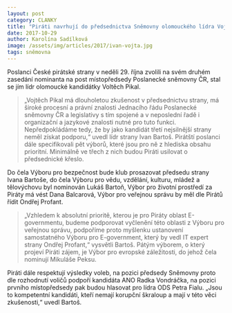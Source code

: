 ```yaml
---
layout: post
category: CLANKY
title: "Piráti navrhují do předsednictva Sněmovny olomouckého lídra Vojtěcha Pikala"
date: 2017-10-29
author: Karolína Sadílková
image: /assets/img/articles/2017/ivan-vojta.jpg
tags: sněmovna
---
```


Poslanci České pirátské strany v neděli 29. října zvolili na svém druhém zasedání nominanta na post místopředsedy Poslanecké sněmovny ČR, stal se jím lídr olomoucké kandidátky Voltěch Pikal. 

> „Vojtěch Pikal má dlouholetou zkušenost v předsednictvu strany, má široké procesní a právní znalosti Jednacího řádu Poslanecké sněmovny ČR a legislativy s tím spojené a v neposlední řadě i organizační a jazykové znalosti nutné pro tuto funkci. Nepředpokládáme tedy, že by jako kandidát třetí nejsilnější strany neměl získat podporu,“ uvedl lídr strany Ivan Bartoš. Pirátští poslanci dále specifikovali pět výborů, které jsou pro ně z hlediska obsahu prioritní. Minimálně ve třech z nich budou Piráti usilovat o předsednické křeslo.
 
Do čela Výboru pro bezpečnost bude klub prosazovat předsedu strany Ivana Bartoše, do čela Výboru pro vědu, vzdělání, kulturu, mládež a tělovýchovu byl nominován Lukáš Bartoň, Výbor pro životní prostředí za Piráty má vést Dana Balcarová, Výbor pro veřejnou správu by měl dle Pirátů řídit Ondřej Profant. 

> „Vzhledem k absolutní prioritě, kterou je pro Piráty oblast E-governmentu, budeme podporovat vyčlenění této oblasti z Výboru pro veřejnou správu, podpoříme proto myšlenku ustanovení samostatného Výboru pro E-government, který by vedl IT expert strany Ondřej Profant,“ vysvětli Bartoš. Pátým výborem, o který projeví Piráti zájem, je Výbor pro evropské záležitosti, do jehož čela nominují Mikuláše Peksu.
 
 Piráti dále respektují výsledky voleb, na pozici předsedy Sněmovny proto dle rozhodnutí voličů podpoří kandidáta ANO Radka Vondráčka, na pozici prvního místopředsedy pak budou hlasovat pro lídra ODS Petra Fialu. „Jsou to kompetentní kandidáti, kteří nemají korupční škraloup a mají v této věci zkušenosti,“ uvedl Bartoš.
 
